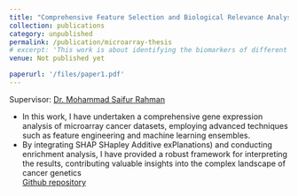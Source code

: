 ```yaml
---
title: "Comprehensive Feature Selection and Biological Relevance Analysis in Multi-Disease Gene Expression Data"
collection: publications
category: unpublished
permalink: /publication/microarray-thesis
# excerpt: 'This work is about identifying the biomarkers of different cancers from microarray gene expression datasets.<br>Supervisor: <a href="https://scholar.google.com/citations?user=9d52x-cAAAAJ&hl=en">Dr. Mohammad Saifur Rahman</a>'
venue: Not published yet

paperurl: '/files/paper1.pdf'
---
```

Supervisor: [Dr. Mohammad Saifur Rahman](https://scholar.google.com/citations?user=9d52x-cAAAAJ&hl=en)   
- In this work, I have undertaken a comprehensive gene expression analysis of microarray cancer datasets, employing advanced techniques such as feature engineering and machine learning ensembles.
- By integrating SHAP SHapley Additive exPlanations) and conducting enrichment analysis, I have provided a robust framework for interpreting the results, contributing valuable insights into the complex landscape of cancer genetics  
[Github repository](https://github.com/mashiyat-mahjabin-prapty/Microarray_Dataset_Analysis) 

